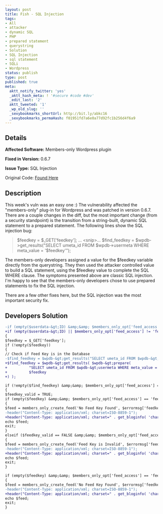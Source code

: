 ```yaml
---
layout: post
title: Fish - SQL Injection
tags:
- All
- attacker
- dynamic SQL
- PHP
- prepared statement
- querystring
- Solution
- SQL Injection
- sql statement
- SQLi
- Wordpress
status: publish
type: post
published: true
meta:
  aktt_notify_twitter: 'yes'
  _aktt_hash_meta: ! '#secure #code #dev'
  _edit_last: '2'
  aktt_tweeted: '1'
  _wp_old_slug: ''
  _sexybookmarks_shortUrl: http://bit.ly/abkc16
  _sexybookmarks_permaHash: f01951fd7a6e0a77d92fc1b256d4f6a9
---
```

## Details
__Affected Software:__ Members-only Wordpress plugin

__Fixed in Version:__  0.6.7

__Issue Type:__ SQL Injection

Original Code: <a title="Fish" href="http://spotthevuln.com/2010/09/fish/" target="_blank">Found    Here</a>
## Description
This week's vuln was an easy one :)  The vulnerability affected the "members-only" plug-in for Wordpress and was patched in version 0.6.7. There are a couple changes in the diff, but the most important change (from a security standpoint) is the transition from a string-built, dynamic SQL statement to a prepared statement. The following lines show the SQL injection bug:
<blockquote>$feedkey = $_GET['feedkey'];
... &lt;snip&gt;...
$find_feedkey = $wpdb-&gt;get_results("SELECT umeta_id FROM $wpdb-&gt;usermeta WHERE meta_value = '$feedkey'");</blockquote>
The members-only developers assigned a value for the $feedkey variable directly from the querystring. They then used the attacker controlled value to build a SQL statement, using the $feedkey value to complete the SQL WHERE clause. The symptoms presented above are classic SQL injection. I'm happy to see that the members-only developers chose to use prepared statements to fix the SQL injection.

There are a few other fixes here, but the SQL injection was the most important security fix.
## Developers Solution
```diff
-if (empty($userdata-&gt;ID) &amp;&amp; $members_only_opt['feed_access'] != 'feednone')  //Check if user is logged in or Feed Keys is required
+if (empty($userdata-&gt;ID) || $members_only_opt['feed_access'] != 'feednone')  //Check if user is logged in or Feed Keys is required
{
$feedkey = $_GET['feedkey'];
if (!empty($feedkey))
{
// Check if Feed Key is in the Database
-$find_feedkey = $wpdb-&gt;get_results("SELECT umeta_id FROM $wpdb-&gt;usermeta WHERE meta_value = '$feedkey'");
+$find_feedkey = $wpdb-&gt;get_results( $wpdb-&gt;prepare(
+          "SELECT umeta_id FROM $wpdb-&gt;usermeta WHERE meta_value = %s",
+          $feedkey
+) );

if (!empty($find_feedkey) &amp;&amp; $members_only_opt['feed_access'] == 'feedkeys') //If Feed Key is found and using Feed Keys
{
$feedkey_valid = TRUE;
if (empty($feedkey) &amp;&amp; $members_only_opt['feed_access'] == 'feedkeys')
{
$feed = members_only_create_feed('No Feed Key Found', $errormsg['feedkey_missing']);
-header("Content-Type: application/xml; charset=ISO-8859-1");
+header("Content-Type: application/xml; charset=" . get_bloginfo( 'charset' ), true);
echo $feed;
exit;
}
elseif ($feedkey_valid == FALSE &amp;&amp; $members_only_opt['feed_access'] == 'feedkeys')
{
$feed = members_only_create_feed('Feed Key is Invalid', $errormsg['feedkey_invalid']);
-header("Content-Type: application/xml; charset=ISO-8859-1");
+header("Content-Type: application/xml; charset=" . get_bloginfo( 'charset' ), true);
echo $feed;
exit;
}

if (empty($feedkey) &amp;&amp; $members_only_opt['feed_access'] == 'feedkeys')
{
$feed = members_only_create_feed('No Feed Key Found', $errormsg['feedkey_missing']);
-header("Content-Type: application/xml; charset=ISO-8859-1");
+header("Content-Type: application/xml; charset=" . get_bloginfo( 'charset' ), true);
echo $feed;
exit;
}
```
